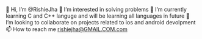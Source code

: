 👋 Hi, I’m @RishieJha
👀 I’m interested in solving problems
🌱 I’m currently learning C and C++ languge and will be learning all languages in future
💞 I’m looking to collaborate on projects related to ios and android devolpment
📫 How to reach me rishiejha@GMAIL.COM.com 

